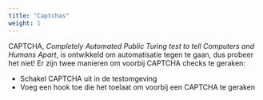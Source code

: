 ```yaml
---
title: "Captchas"
weight: 1
---
```


CAPTCHA, _Completely Automated Public Turing test to tell
Computers and Humans Apart_, is ontwikkeld om automatisatie 
tegen te gaan, dus probeer het niet!
Er zijn twee manieren om voorbij CAPTCHA checks te geraken:

* Schakel CAPTCHA uit in de testomgeving
* Voeg een hook toe die het toelaat om voorbij een CAPTCHA te geraken
